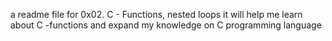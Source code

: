 a readme file for 0x02. C - Functions, nested loops it will help me learn about C -functions and expand my knowledge on C programming language
